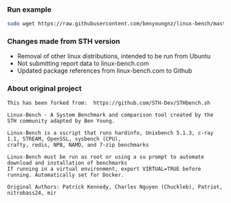 

### Run example
```bash
sudo wget https://raw.githubusercontent.com/benyoungnz/linux-bench/master/linux-bench-minimal.sh && chmod +x linux-bench-minimal.sh && ./linux-bench-minimal.sh
```

### Changes made from STH version
- Removal of other linux distributions, intended to be run from Ubuntu
- Not submitting report data to linux-bench.com
- Updated package references from linux-bench.com to Github 

		
### About original project
	This has been forked from:  https://github.com/STH-Dev/STHbench.sh
		
 	Linux-Bench - A System Benchmark and comparison tool created by the STH community adapted by Ben Young.

	Linux-Bench is a sscript that runs hardinfo, Unixbench 5.1.3, c-ray 1.1, STREAM, OpenSSL, sysbench (CPU),
	crafty, redis, NPB, NAMD, and 7-zip benchmarks
	
	Linux-Bench must be run as root or using a su prompt to automate download and installation of benchmarks
	If running in a virtual environment, export VIRTUAL=TRUE before running. Automatically set for Docker.

   	Original Authors: Patrick Kennedy, Charles Nguyen (Chuckleb), Patriot, nitrobass24, mir  
